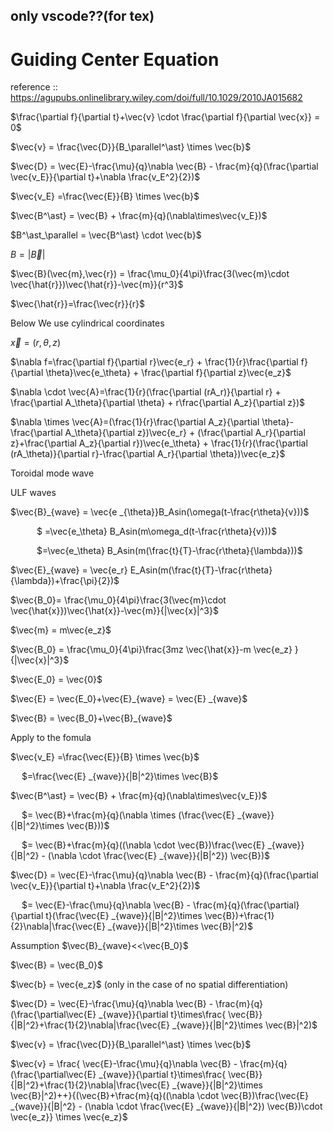 <script type="text/javascript" async src="https://cdnjs.cloudflare.com/ajax/libs/mathjax/2.7.7/MathJax.js?config=TeX-MML-AM_CHTML">
</script>
<script type="text/x-mathjax-config">
 MathJax.Hub.Config({
 tex2jax: {
 inlineMath: [['$', '$'] ],
 displayMath: [ ['$$','$$'], ["\\[","\\]"] ]
 }
 });
</script>
## only vscode??(for tex)
# Guiding Center Equation

reference :: https://agupubs.onlinelibrary.wiley.com/doi/full/10.1029/2010JA015682

$\frac{\partial f}{\partial t}+\vec{v} \cdot \frac{\partial f}{\partial \vec{x}} = 0$

$\vec{v} = \frac{\vec{D}}{B_\parallel^\ast} \times \vec{b}$

$\vec{D} = \vec{E}-\frac{\mu}{q}\nabla \vec{B} - \frac{m}{q}(\frac{\partial \vec{v_E}}{\partial t}+\nabla \frac{v_E^2}{2})$

$\vec{v_E} =\frac{\vec{E}}{B} \times \vec{b}$

$\vec{B^\ast} = \vec{B} + \frac{m}{q}(\nabla\times\vec{v_E})$

$B^\ast_\parallel = \vec{B^\ast} \cdot \vec{b}$

$B = |\vec{B}|$


$\vec{B}(\vec{m},\vec{r}) = \frac{\mu_0}{4\pi}\frac{3(\vec{m}\cdot \vec{\hat{r}})\vec{\hat{r}}-\vec{m}}{r^3}$

$\vec{\hat{r}}=\frac{\vec{r}}{r}$

Below We use cylindrical coordinates

$\vec{x} = (r,\theta,z)$

$\nabla f=\frac{\partial f}{\partial r}\vec{e_r} + \frac{1}{r}\frac{\partial f}{\partial \theta}\vec{e_\theta} + \frac{\partial f}{\partial z}\vec{e_z}$

$\nabla \cdot \vec{A}=\frac{1}{r}(\frac{\partial (rA_r)}{\partial r} + \frac{\partial A_\theta}{\partial \theta} + r\frac{\partial A_z}{\partial z})$

$\nabla \times \vec{A}=(\frac{1}{r}\frac{\partial A_z}{\partial \theta}-\frac{\partial A_\theta}{\partial z})\vec{e_r} + (\frac{\partial A_r}{\partial z}+\frac{\partial A_z}{\partial r})\vec{e_\theta} + \frac{1}{r}(\frac{\partial (rA_\theta)}{\partial r}-\frac{\partial A_r}{\partial \theta})\vec{e_z}$

Toroidal mode wave

ULF waves

$\vec{B}_{wave} = \vec{e _{\theta}}B_Asin(\omega(t-\frac{r\theta}{v}))$

&emsp;&emsp;&emsp;$ =\vec{e_\theta} B_Asin(m\omega_d(t-\frac{r\theta}{v}))$

&emsp;&emsp;&emsp;$=\vec{e_\theta} B_Asin(m(\frac{t}{T}-\frac{r\theta}{\lambda}))$

$\vec{E}_{wave} = \vec{e_r} E_Asin(m(\frac{t}{T}-\frac{r\theta}{\lambda})+\frac{\pi}{2})$


$\vec{B_0}= \frac{\mu_0}{4\pi}\frac{3(\vec{m}\cdot \vec{\hat{x}})\vec{\hat{x}}-\vec{m}}{|\vec{x}|^3}$

$\vec{m} = m\vec{e_z}$

$\vec{B_0} = \frac{\mu_0}{4\pi}\frac{3mz \vec{\hat{x}}-m \vec{e_z} }{|\vec{x}|^3}$


$\vec{E_0} = \vec{0}$

$\vec{E} = \vec{E_0}+\vec{E}_{wave} = \vec{E} _{wave}$

$\vec{B} = \vec{B_0}+\vec{B}_{wave}$





Apply to the fomula

$\vec{v_E} =\frac{\vec{E}}{B} \times \vec{b}$

&emsp; $=\frac{\vec{E} _{wave}}{|B|^2}\times \vec{B}$

$\vec{B^\ast} = \vec{B} + \frac{m}{q}(\nabla\times\vec{v_E})$

&emsp; $= \vec{B}+\frac{m}{q}(\nabla \times (\frac{\vec{E} _{wave}}{|B|^2}\times \vec{B}))$

&emsp; $= \vec{B}+\frac{m}{q}((\nabla \cdot \vec{B})\frac{\vec{E} _{wave}}{|B|^2} - (\nabla \cdot \frac{\vec{E} _{wave}}{|B|^2}) \vec{B})$

$\vec{D} = \vec{E}-\frac{\mu}{q}\nabla \vec{B} - \frac{m}{q}(\frac{\partial \vec{v_E}}{\partial t}+\nabla \frac{v_E^2}{2})$

&emsp; $= \vec{E}-\frac{\mu}{q}\nabla \vec{B} - \frac{m}{q}(\frac{\partial}{\partial t}(\frac{\vec{E} _{wave}}{|B|^2}\times \vec{B})+\frac{1}{2}\nabla|\frac{\vec{E} _{wave}}{|B|^2}\times \vec{B}|^2)$

Assumption $\vec{B}_{wave}<<\vec{B_0}$

$\vec{B} = \vec{B_0}$

$\vec{b} = \vec{e_z}$ (only in the case of no spatial differentiation)

$\vec{D} = \vec{E}-\frac{\mu}{q}\nabla \vec{B} - \frac{m}{q}(\frac{\partial\vec{E} _{wave}}{\partial t}\times\frac{ \vec{B}}{|B|^2}+\frac{1}{2}\nabla|\frac{\vec{E} _{wave}}{|B|^2}\times \vec{B}|^2)$


$\vec{v} = \frac{\vec{D}}{B_\parallel^\ast} \times \vec{b}$

$\vec{v} = \frac{ \vec{E}-\frac{\mu}{q}\nabla \vec{B} - \frac{m}{q}(\frac{\partial\vec{E} _{wave}}{\partial t}\times\frac{ \vec{B}}{|B|^2}+\frac{1}{2}\nabla|\frac{\vec{E} _{wave}}{|B|^2}\times \vec{B}|^2)++}{(\vec{B}+\frac{m}{q}((\nabla \cdot \vec{B})\frac{\vec{E} _{wave}}{|B|^2} - (\nabla \cdot \frac{\vec{E} _{wave}}{|B|^2}) \vec{B})\cdot \vec{e_z}} \times \vec{e_z}$